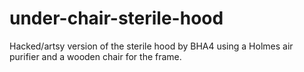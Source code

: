 # under-chair-sterile-hood
Hacked/artsy version of the sterile hood by BHA4 using a Holmes air purifier and a wooden chair for the frame.
